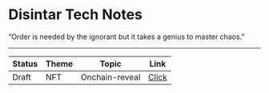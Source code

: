 # Disintar Tech Notes

“Order is needed by the ignorant but it takes a genius to master chaos.”

---

| Status  | Theme | Topic          | Link                                                                       |
|---------|-------|----------------|----------------------------------------------------------------------------|
| Draft   | NFT   | Onchain-reveal | [Click](https://github.com/disintar/DTN/blob/main/notes/onchain-reveal.md) |
